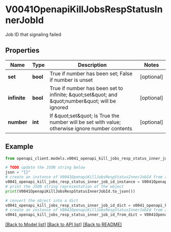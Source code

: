 # V0041OpenapiKillJobsRespStatusInnerJobId

Job ID that signaling failed

## Properties

Name | Type | Description | Notes
------------ | ------------- | ------------- | -------------
**set** | **bool** | True if number has been set; False if number is unset | [optional] 
**infinite** | **bool** | True if number has been set to infinite; \&quot;set\&quot; and \&quot;number\&quot; will be ignored | [optional] 
**number** | **int** | If \&quot;set\&quot; is True the number will be set with value; otherwise ignore number contents | [optional] 

## Example

```python
from openapi_client.models.v0041_openapi_kill_jobs_resp_status_inner_job_id import V0041OpenapiKillJobsRespStatusInnerJobId

# TODO update the JSON string below
json = "{}"
# create an instance of V0041OpenapiKillJobsRespStatusInnerJobId from a JSON string
v0041_openapi_kill_jobs_resp_status_inner_job_id_instance = V0041OpenapiKillJobsRespStatusInnerJobId.from_json(json)
# print the JSON string representation of the object
print(V0041OpenapiKillJobsRespStatusInnerJobId.to_json())

# convert the object into a dict
v0041_openapi_kill_jobs_resp_status_inner_job_id_dict = v0041_openapi_kill_jobs_resp_status_inner_job_id_instance.to_dict()
# create an instance of V0041OpenapiKillJobsRespStatusInnerJobId from a dict
v0041_openapi_kill_jobs_resp_status_inner_job_id_from_dict = V0041OpenapiKillJobsRespStatusInnerJobId.from_dict(v0041_openapi_kill_jobs_resp_status_inner_job_id_dict)
```
[[Back to Model list]](../README.md#documentation-for-models) [[Back to API list]](../README.md#documentation-for-api-endpoints) [[Back to README]](../README.md)


